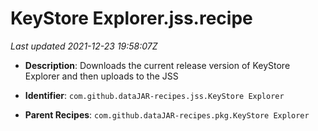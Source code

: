 # KeyStore Explorer.jss.recipe

_Last updated 2021-12-23 19:58:07Z_

- **Description**: Downloads the current release version of KeyStore Explorer and then uploads to the JSS

- **Identifier**: `com.github.dataJAR-recipes.jss.KeyStore Explorer`

- **Parent Recipes**: `com.github.dataJAR-recipes.pkg.KeyStore Explorer`